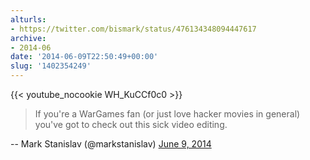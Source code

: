 ```yaml
---
alturls:
- https://twitter.com/bismark/status/476134348094447617
archive:
- 2014-06
date: '2014-06-09T22:50:49+00:00'
slug: '1402354249'
---
```


{{< youtube_nocookie WH_KuCCf0c0 >}}

> If you're a WarGames fan (or just love hacker movies in general) you've
> got to check out this sick video editing.

-- Mark Stanislav (@markstanislav) [June 9, 2014][1]

[1]: https://twitter.com/markstanislav/status/476063806331039744

